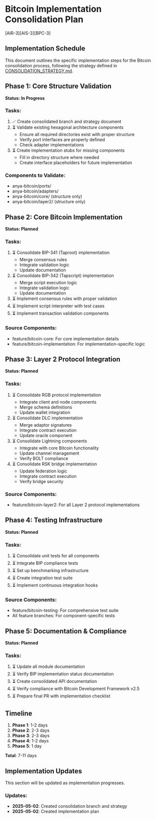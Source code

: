 # Bitcoin Implementation Consolidation Plan
[AIR-3][AIS-3][BPC-3]

## Implementation Schedule

This document outlines the specific implementation steps for the Bitcoin consolidation process, following the strategy defined in [CONSOLIDATION_STRATEGY.md](./CONSOLIDATION_STRATEGY.md).

## Phase 1: Core Structure Validation

**Status: In Progress**

### Tasks:

1. ✅ Create consolidated branch and strategy document
2. ⏳ Validate existing hexagonal architecture components
   - Ensure all required directories exist with proper structure
   - Verify port interfaces are properly defined
   - Check adapter implementations
3. ⏳ Create implementation stubs for missing components
   - Fill in directory structure where needed
   - Create interface placeholders for future implementation

### Components to Validate:

- anya-bitcoin/ports/
- anya-bitcoin/adapters/
- anya-bitcoin/core/ (structure only)
- anya-bitcoin/layer2/ (structure only)

## Phase 2: Core Bitcoin Implementation

**Status: Planned**

### Tasks:

1. ⏳ Consolidate BIP-341 (Taproot) implementation
   - Merge consensus rules
   - Integrate validation logic
   - Update documentation
2. ⏳ Consolidate BIP-342 (Tapscript) implementation
   - Merge script execution logic
   - Integrate validation logic
   - Update documentation
3. ⏳ Implement consensus rules with proper validation
4. ⏳ Implement script interpreter with test cases
5. ⏳ Implement transaction validation components

### Source Components:

- feature/bitcoin-core: For core implementation details
- feature/bitcoin-implementation: For implementation-specific logic

## Phase 3: Layer 2 Protocol Integration

**Status: Planned**

### Tasks:

1. ⏳ Consolidate RGB protocol implementation
   - Integrate client and node components
   - Merge schema definitions
   - Update wallet integration
2. ⏳ Consolidate DLC implementation
   - Merge adaptor signatures
   - Integrate contract execution
   - Update oracle component
3. ⏳ Consolidate Lightning components
   - Integrate with core Bitcoin functionality
   - Update channel management
   - Verify BOLT compliance
4. ⏳ Consolidate RSK bridge implementation
   - Update federation logic
   - Integrate contract execution
   - Verify bridge security

### Source Components:

- feature/bitcoin-layer2: For all Layer 2 protocol implementations

## Phase 4: Testing Infrastructure

**Status: Planned**

### Tasks:

1. ⏳ Consolidate unit tests for all components
2. ⏳ Integrate BIP compliance tests
3. ⏳ Set up benchmarking infrastructure
4. ⏳ Create integration test suite
5. ⏳ Implement continuous integration hooks

### Source Components:

- feature/bitcoin-testing: For comprehensive test suite
- All feature branches: For component-specific tests

## Phase 5: Documentation & Compliance

**Status: Planned**

### Tasks:

1. ⏳ Update all module documentation
2. ⏳ Verify BIP implementation status documentation
3. ⏳ Create consolidated API documentation
4. ⏳ Verify compliance with Bitcoin Development Framework v2.5
5. ⏳ Prepare final PR with implementation checklist

## Timeline

1. **Phase 1**: 1-2 days
2. **Phase 2**: 2-3 days
3. **Phase 3**: 2-3 days
4. **Phase 4**: 1-2 days
5. **Phase 5**: 1 day

**Total**: 7-11 days

## Implementation Updates

This section will be updated as implementation progresses.

### Updates:

- **2025-05-02**: Created consolidation branch and strategy
- **2025-05-02**: Created implementation plan